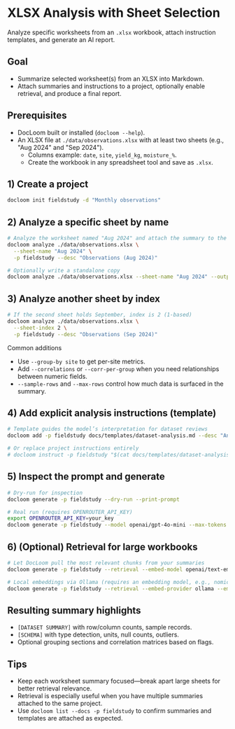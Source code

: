 # XLSX Analysis with Sheet Selection

Analyze specific worksheets from an `.xlsx` workbook, attach instruction templates, and generate an AI report.

## Goal
- Summarize selected worksheet(s) from an XLSX into Markdown.
- Attach summaries and instructions to a project, optionally enable retrieval, and produce a final report.

## Prerequisites
- DocLoom built or installed (`docloom --help`).
- An XLSX file at `./data/observations.xlsx` with at least two sheets (e.g., "Aug 2024" and "Sep 2024").
  - Columns example: `date`, `site`, `yield_kg`, `moisture_%`.
  - Create the workbook in any spreadsheet tool and save as `.xlsx`.

## 1) Create a project

```bash
docloom init fieldstudy -d "Monthly observations"
```

## 2) Analyze a specific sheet by name

```bash
# Analyze the worksheet named "Aug 2024" and attach the summary to the project
docloom analyze ./data/observations.xlsx \
  --sheet-name "Aug 2024" \
  -p fieldstudy --desc "Observations (Aug 2024)"

# Optionally write a standalone copy
docloom analyze ./data/observations.xlsx --sheet-name "Aug 2024" --output aug_summary.md
```

## 3) Analyze another sheet by index

```bash
# If the second sheet holds September, index is 2 (1-based)
docloom analyze ./data/observations.xlsx \
  --sheet-index 2 \
  -p fieldstudy --desc "Observations (Sep 2024)"
```

Common additions
- Use `--group-by site` to get per-site metrics.
- Add `--correlations` or `--corr-per-group` when you need relationships between numeric fields.
- `--sample-rows` and `--max-rows` control how much data is surfaced in the summary.

## 4) Add explicit analysis instructions (template)

```bash
# Template guides the model’s interpretation for dataset reviews
docloom add -p fieldstudy docs/templates/dataset-analysis.md --desc "Analysis Instructions"

# Or replace project instructions entirely
# docloom instruct -p fieldstudy "$(cat docs/templates/dataset-analysis.md)"
```

## 5) Inspect the prompt and generate

```bash
# Dry-run for inspection
docloom generate -p fieldstudy --dry-run --print-prompt

# Real run (requires OPENROUTER_API_KEY)
export OPENROUTER_API_KEY=your_key
docloom generate -p fieldstudy --model openai/gpt-4o-mini --max-tokens 700
```

## 6) (Optional) Retrieval for large workbooks

```bash
# Let DocLoom pull the most relevant chunks from your summaries
docloom generate -p fieldstudy --retrieval --embed-model openai/text-embedding-3-small --top-k 8 --min-score 0.2 --dry-run

# Local embeddings via Ollama (requires an embedding model, e.g., nomic-embed-text)
docloom generate -p fieldstudy --retrieval --embed-provider ollama --embed-model nomic-embed-text --model llama3:latest --dry-run
```

## Resulting summary highlights
- `[DATASET SUMMARY]` with row/column counts, sample records.
- `[SCHEMA]` with type detection, units, null counts, outliers.
- Optional grouping sections and correlation matrices based on flags.

## Tips
- Keep each worksheet summary focused—break apart large sheets for better retrieval relevance.
- Retrieval is especially useful when you have multiple summaries attached to the same project.
- Use `docloom list --docs -p fieldstudy` to confirm summaries and templates are attached as expected.

